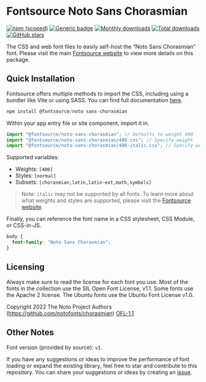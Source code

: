 # Fontsource Noto Sans Chorasmian

[![npm (scoped)](https://img.shields.io/npm/v/@fontsource/noto-sans-chorasmian?color=brightgreen)](https://www.npmjs.com/package/@fontsource/noto-sans-chorasmian) [![Generic badge](https://img.shields.io/badge/fontsource-passing-brightgreen)](https://github.com/fontsource/fontsource) [![Monthly downloads](https://badgen.net/npm/dm/@fontsource/noto-sans-chorasmian)](https://github.com/fontsource/fontsource) [![Total downloads](https://badgen.net/npm/dt/@fontsource/noto-sans-chorasmian)](https://github.com/fontsource/fontsource) [![GitHub stars](https://img.shields.io/github/stars/fontsource/fontsource.svg?style=social&label=Star)](https://github.com/fontsource/fontsource/stargazers)

The CSS and web font files to easily self-host the “Noto Sans Chorasmian” font. Please visit the main [Fontsource website](https://fontsource.org/fonts/noto-sans-chorasmian) to view more details on this package.

## Quick Installation

Fontsource offers multiple methods to import the CSS, including using a bundler like Vite or using SASS. You can find full documentation [here](https://fontsource.org/docs/getting-started/introduction).

```javascript
npm install @fontsource/noto-sans-chorasmian
```

Within your app entry file or site component, import it in.

```javascript
import "@fontsource/noto-sans-chorasmian"; // Defaults to weight 400
import "@fontsource/noto-sans-chorasmian/400.css"; // Specify weight
import "@fontsource/noto-sans-chorasmian/400-italic.css"; // Specify weight and style
```

Supported variables:
- Weights: `[400]`
- Styles: `[normal]`
- Subsets: `[chorasmian,latin,latin-ext,math,symbols]`

> Note: `italic` may not be supported by all fonts. To learn more about what weights and styles are supported, please visit the [Fontsource website](https://fontsource.org/fonts/noto-sans-chorasmian).

Finally, you can reference the font name in a CSS stylesheet, CSS Module, or CSS-in-JS.

```css
body {
  font-family: "Noto Sans Chorasmian";
}
```

## Licensing
Always make sure to read the license for each font you use. Most of the fonts in the collection use the SIL Open Font License, v1.1. Some fonts use the Apache 2 license. The Ubuntu fonts use the Ubuntu Font License v1.0.

Copyright 2022 The Noto Project Authors (https://github.com/notofonts/chorasmian)
[OFL-1.1](https://openfontlicense.org)

## Other Notes
Font version (provided by source): `v3`.

If you have any suggestions or ideas to improve the performance of font loading or expand the existing library, feel free to star and contribute to this repository. You can share your suggestions or ideas by creating an [issue](https://github.com/fontsource/fontsource/issues).